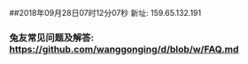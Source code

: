 ##2018年09月28日07时12分07秒 新址: 159.65.132.191
### 兔友常见问题及解答: https://github.com/wanggonging/d/blob/w/FAQ.md
